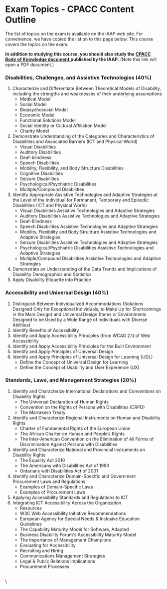 # Exam Topics - CPACC Content Outline

The list of topics on the exam is available on the IAAP web site. For convenience, we have copied the list on to this page below. This course covers the topics on the exam.&#x20;

**In addition to studying this course, you should also study the** [**CPACC Body of Knowledge document** ](https://www.accessibilityassociation.org/sfsites/c/resource/CPACCBoK)**published by the IAAP.** (Note this link will open a PDF document.)

### Disabilities, Challenges, and Assistive Technologies (40%)

1. Characterize and Differentiate Between Theoretical Models of Disability, including the strengths and weaknesses of their underlying assumptions
   * Medical Model
   * Social Model
   * Biopsychosocial Model
   * Economic Model
   * Functional Solutions Model
   * Social Identity or Cultural Affiliation Model
   * Charity Model&#x20;
2. Demonstrate Understanding of the Categories and Characteristics of Disabilities and Associated Barriers (ICT and Physical World)
   * Visual Disabilities
   * Auditory Disabilities
   * Deaf-blindness
   * Speech Disabilities
   * Mobility, Flexibility, and Body Structure Disabilities
   * Cognitive Disabilities
   * Seizure Disabilities
   * Psychological/Psychiatric Disabilities
   * Multiple/Compound Disabilities
3. Identify Appropriate Assistive Technologies and Adaptive Strategies at the Level of the Individual for Permanent, Temporary and Episodic Disabilities (ICT and Physical World)
   * Visual Disabilities Assistive Technologies and Adaptive Strategies
   * Auditory Disabilities Assistive Technologies and Adaptive Strategies
   * Deaf-Blindness
   * Speech Disabilities Assistive Technologies and Adaptive Strategies
   * Mobility, Flexibility and Body Structure Assistive Technologies and Adaptive Strategies
   * Seizure Disabilities Assistive Technologies and Adaptive Strategies
   * Psychological/Psychiatric Disabilities Assistive Technologies and Adaptive Strategies
   * Multiple/Compound Disabilities Assistive Technologies and Adaptive Strategies
4. Demonstrate an Understanding of the Data Trends and Implications of Disability Demographics and Statistics
5. Apply Disability Etiquette into Practice

### Accessibility and Universal Design (40%)

1. Distinguish Between Individualized Accommodations (Solutions Designed Only for Exceptional Individuals, to Make Up for Shortcomings in the Main Design) and Universal Design (Items or Environments Designed to be Used by a Wide Range of Individuals with Diverse Abilities)&#x20;
2. Identify Benefits of Accessibility
3. Identify and Apply Accessibility Principles (from WCAG 2.1) of Web Accessibility
4. Identify and Apply Accessibility Principles for the Built Environment
5. Identify and Apply Principles of Universal Design
6. Identify and Apply Principles of Universal Design for Learning (UDL)
   * Define the Concept of Universal Design for Learning
   * Define the Concept of Usability and User Experience (UX)&#x20;

### Standards, Laws, and Management Strategies (20%)

1. Identify and Characterize International Declarations and Conventions on Disability Rights
   * The Universal Declaration of Human Rights
   * Convention on the Rights of Persons with Disabilities (CRPD)&#x20;
   * The Marrakesh Treaty
2. Identify and Characterize Regional Instruments on Human and Disability Rights
   * Charter of Fundamental Rights of the European Union
   * The African Charter on Human and People’s Rights
   * The Inter-American Convention on the Elimination of All Forms of Discrimination Against Persons with Disabilities
3. Identify and Characterize National and Provincial Instruments on Disability Rights
   * The Equality Act 2010
   * The Americans with Disabilities Act of 1990
   * Ontarians with Disabilities Act of 2001
4. Identify and Characterize Domain-Specific and Government Procurement Laws and Regulations
   * Examples of Domain-Specific Laws
   * Examples of Procurement Laws
5. Applying Accessibility Standards and Regulations to ICT
6. Integrating ICT Accessibility Across the Organization
   * Resources
   * W3C Web Accessibility Initiative Recommendations
   * European Agency for Special Needs & Inclusive Education Guidelines
   * The Capability Maturity Model for Software, Adapted
   * Business Disability Forum's Accessibility Maturity Model
   * The Importance of Management Champions
   * Evaluating for Accessibility
   * Recruiting and Hiring
   * Communications Management Strategies
   * Legal & Public Relations Implications
   * Procurement Processes

\
\
